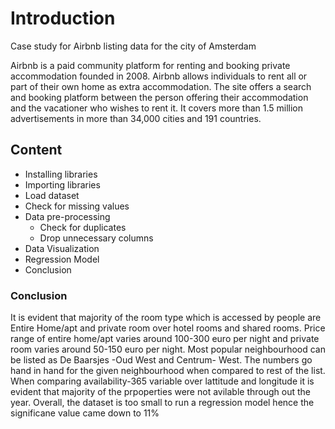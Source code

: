 # Introduction

Case study for Airbnb listing data for the city of Amsterdam

Airbnb is a paid community platform for renting and booking private accommodation founded in 2008. Airbnb allows individuals to rent all or part of their own home as extra accommodation. The site offers a search and booking platform between the person offering their accommodation and the vacationer who wishes to rent it. It covers more than 1.5 million advertisements in more than 34,000 cities and 191 countries. 

## Content

- Installing libraries
- Importing libraries
- Load dataset
- Check for missing values
- Data pre-processing
  - Check for duplicates
  - Drop unnecessary columns
- Data Visualization
- Regression Model
- Conclusion

### Conclusion
It is evident that majority of the room type which is accessed by people are Entire Home/apt and private room over hotel rooms and shared rooms. Price range of entire home/apt varies around 100-300 euro per night and private room varies around 50-150 euro per night. Most popular neighbourhood can be listed as De Baarsjes -Oud West and Centrum- West. The numbers go hand in hand for the given neighbourhood when compared to rest of the list. When comparing availability-365 variable over lattitude and longitude it is evident that majority of the prpoperties were not avilable through out the year. Overall, the dataset is too small to run a regression model hence the significane value came down to 11%
